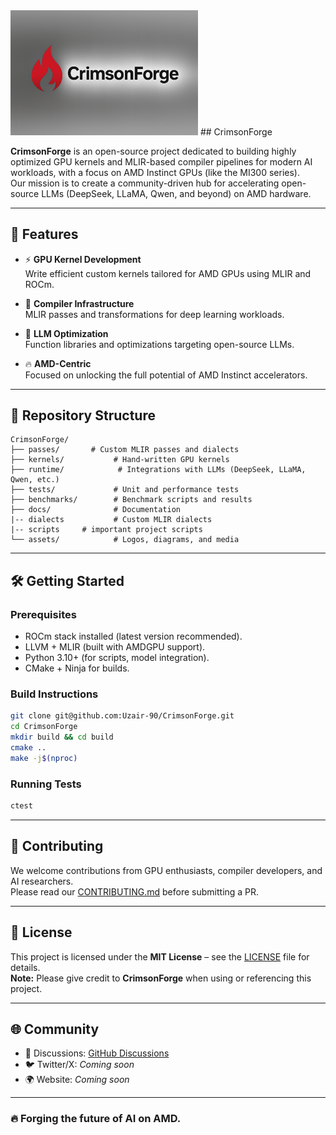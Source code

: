 <img src="assets/crimsonnew.png" alt="CrimsonForge Logo" width="300"/> 
## CrimsonForge

**CrimsonForge** is an open-source project dedicated to building highly optimized GPU kernels and MLIR-based compiler pipelines for modern AI workloads, with a focus on AMD Instinct GPUs (like the MI300 series).  
Our mission is to create a community-driven hub for accelerating open-source LLMs (DeepSeek, LLaMA, Qwen, and beyond) on AMD hardware.

---

## 🚀 Features

- ⚡ **GPU Kernel Development**  
  Write efficient custom kernels tailored for AMD GPUs using MLIR and ROCm.

- 🧩 **Compiler Infrastructure**  
  MLIR passes and transformations for deep learning workloads.

- 🧠 **LLM Optimization**  
  Function libraries and optimizations targeting open-source LLMs.

- 🔥 **AMD-Centric**  
  Focused on unlocking the full potential of AMD Instinct accelerators.

---

## 📂 Repository Structure

```
CrimsonForge/
├── passes/       # Custom MLIR passes and dialects
├── kernels/           # Hand-written GPU kernels
├── runtime/            # Integrations with LLMs (DeepSeek, LLaMA, Qwen, etc.)
├── tests/             # Unit and performance tests
├── benchmarks/        # Benchmark scripts and results
├── docs/              # Documentation
|-- dialects	       # Custom MLIR dialects
|-- scripts		# important project scripts
└── assets/            # Logos, diagrams, and media
```

---

## 🛠️ Getting Started

### Prerequisites
- ROCm stack installed (latest version recommended).
- LLVM + MLIR (built with AMDGPU support).
- Python 3.10+ (for scripts, model integration).
- CMake + Ninja for builds.

### Build Instructions
```bash
git clone git@github.com:Uzair-90/CrimsonForge.git
cd CrimsonForge
mkdir build && cd build
cmake ..
make -j$(nproc)
```

### Running Tests
```bash
ctest
```

---

## 🤝 Contributing

We welcome contributions from GPU enthusiasts, compiler developers, and AI researchers.  
Please read our [CONTRIBUTING.md](docs/CONTRIBUTING.md) before submitting a PR.

---

## 📜 License

This project is licensed under the **MIT License** – see the [LICENSE](LICENSE) file for details.  
**Note:** Please give credit to **CrimsonForge** when using or referencing this project.

---

## 🌐 Community

- 💬 Discussions: [GitHub Discussions](https://github.com/Uzair-90/CrimsonForge/discussions)  
- 🐦 Twitter/X: *Coming soon*  
- 🌍 Website: *Coming soon*  

---

### 🔥 Forging the future of AI on AMD.
